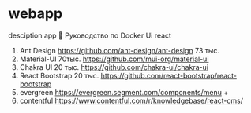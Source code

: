 # webapp
desciption app
📃 Руководство по Docker
Ui react
1. Ant Design https://github.com/ant-design/ant-design 73 тыс.
2. Material-UI 70тыс. https://github.com/mui-org/material-ui
3. Chakra UI 20 тыс. https://github.com/chakra-ui/chakra-ui
4. React Bootstrap 20 тыс. https://github.com/react-bootstrap/react-bootstrap
5. evergreen https://evergreen.segment.com/components/menu +
6. contentful https://www.contentful.com/r/knowledgebase/react-cms/
